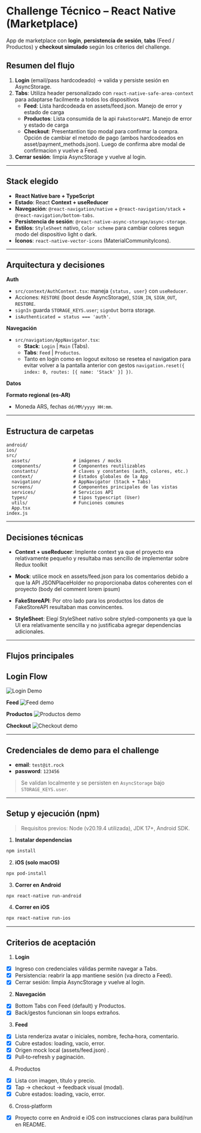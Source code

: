 # Challenge Técnico – React Native (Marketplace)

App de marketplace con **login**, **persistencia de sesión**, **tabs** (Feed / Productos) y **checkout simulado** según los criterios del challenge.

## Resumen del flujo
1) **Login** (email/pass hardcodeado) → valida y persiste sesión en AsyncStorage.  
2) **Tabs**:  Utiliza header personalizado con `react-native-safe-area-context` para adaptarse facilmente a todos los dispositivos
   - **Feed**: Lista hardcodeada en assets/feed.json. Manejo de error y estado de carga
   - **Productos**: Lista consumida de la api `FakeStoreAPI`. Manejo de error y estado de carga
   - **Checkout**: Presentantion tipo modal para confirmar la compra. Opción de cambiar el metodo de pago (ambos hardcodeados en asset/payment_methods.json). Luego de confirma abre modal de confirmacion y vuelve a Feed.
3) **Cerrar sesión**: limpia AsyncStorage y vuelve al login.

---

## Stack elegido
- **React Native bare + TypeScript**  
- **Estado**: React **Context + useReducer**  
- **Navegación**: `@react-navigation/native` + `@react-navigation/stack` + `@react-navigation/bottom-tabs`.  
- **Persistencia de sesión**: `@react-native-async-storage/async-storage`.  
- **Estilos**: `StyleSheet` nativo, `Color scheme` para cambiar colores segun modo del dispositivo light o dark.
- **Íconos**: `react-native-vector-icons` (MaterialCommunityIcons).  

---

## Arquitectura y decisiones
**Auth**  
- `src/context/AuthContext.tsx`: maneja `{status, user}` con `useReducer`.  
- Acciones: `RESTORE` (boot desde AsyncStorage), `SIGN_IN`, `SIGN_OUT`, `RESTORE`.  
- `signIn` guarda `STORAGE_KEYS.user`; `signOut` borra storage.  
- `isAuthenticated = status === 'auth'`.

**Navegación**  
- `src/navigation/AppNavigator.tsx`:  
  - **Stack**: `Login` | `Main` (Tabs).  
  - **Tabs**: `Feed` | `Productos`.  
  - Tanto en login como en logout exitoso se resetea el navigation para evitar volver a la pantalla anterior con gestos `navigation.reset({ index: 0, routes: [{ name: 'Stack' }] })`.

**Datos**  

**Formato regional (es-AR)**  
- Moneda ARS, fechas `dd/MM/yyyy HH:mm`.  

---

## Estructura de carpetas
```
android/
ios/
src/
  assets/                # imágenes / mocks 
  components/            # Componentes reutilizables
  constants/             # claves y constantes (auth, colores, etc.)
  context/               # Estados globales de la App
  navigation/            # AppNavigator (Stack + Tabs)
  screens/               # Componentes principales de las vistas
  services/              # Servicios API
  types/                 # tipos typescript (User)
  utils/                 # Funciones comunes
  App.tsx
index.js
```

---

## Decisiones técnicas

- **Context + useReducer**: Implente context ya que el proyecto era relativamente pequeño y resultaba mas sencillo de implementar sobre Redux toolkit

- **Mock**: utilice mock en assets/feed.json para los comentarios debido a que la API JSONPlaceHolder no proporcionaba datos coherentes con el proyecto (body del comment lorem ipsum)

- **FakeStoreAPI**: Por otro lado para los productos los datos de FakeStoreAPI resultaban mas convincentes.

- **StyleSheet**: Elegí StyleSheet nativo sobre styled-components ya que la UI era relativamente sencilla y no justificaba agregar dependencias adicionales.

---

## Flujos principales

## Login Flow
![Login Demo](src/assets/login-flow.gif)

**Feed**
![Feed demo](src/assets/feed-flow.gif)

**Productos**
![Productos demo](src/assets/products-flow.gif)

**Checkout**
![Checkout demo](src/assets/checkout-flow.gif)

---

## Credenciales de demo para el challenge
- **email**: `test@it.rock`  
- **password**: `123456`  

> Se validan localmente y se persisten en `AsyncStorage` bajo `STORAGE_KEYS.user`.

---

## Setup y ejecución (npm)
> Requisitos previos: Node (v20.19.4 utilizada), JDK 17+, Android SDK.

1) **Instalar dependencias**
```bash
npm install
```
2) **iOS (solo macOS)**
```bash
npx pod-install
```
3) **Correr en Android**
```bash
npx react-native run-android
```
4) **Correr en iOS**
```bash
npx react-native run-ios
```


---

## Criterios de aceptación

1) **Login**
- [x] Ingreso con credenciales válidas permite navegar a Tabs.
- [x] Persistencia: reabrir la app mantiene sesión (va directo a Feed).
- [x] Cerrar sesión: limpia AsyncStorage y vuelve al login.

2) **Navegación**

- [x] Bottom Tabs con Feed (default) y Productos.
- [x] Back/gestos funcionan sin loops extraños.

3) **Feed**
- [x] Lista renderiza avatar o iniciales, nombre, fecha‑hora, comentario.
- [x] Cubre estados: loading, vacío, error.
- [x] Origen mock local (assets/feed.json) .
- [x] Pull‑to‑refresh y paginación.

4)  Productos
- [x] Lista con imagen, título y precio.
- [x] Tap → checkout → feedback visual (modal).
- [x] Cubre estados: loading, vacío, error.

6) Cross‑platform
- [x] Proyecto corre en Android e iOS con instrucciones claras para build/run
en README.